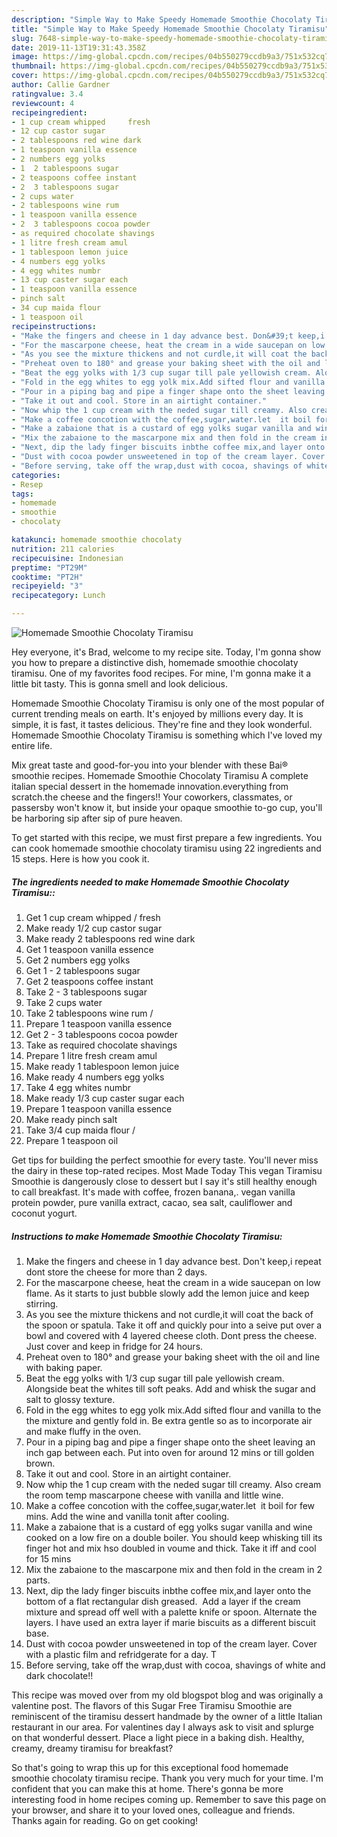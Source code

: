 ```yaml
---
description: "Simple Way to Make Speedy Homemade Smoothie Chocolaty Tiramisu"
title: "Simple Way to Make Speedy Homemade Smoothie Chocolaty Tiramisu"
slug: 7648-simple-way-to-make-speedy-homemade-smoothie-chocolaty-tiramisu
date: 2019-11-13T19:31:43.358Z
image: https://img-global.cpcdn.com/recipes/04b550279ccdb9a3/751x532cq70/homemade-smoothie-chocolaty-tiramisu-recipe-main-photo.jpg
thumbnail: https://img-global.cpcdn.com/recipes/04b550279ccdb9a3/751x532cq70/homemade-smoothie-chocolaty-tiramisu-recipe-main-photo.jpg
cover: https://img-global.cpcdn.com/recipes/04b550279ccdb9a3/751x532cq70/homemade-smoothie-chocolaty-tiramisu-recipe-main-photo.jpg
author: Callie Gardner
ratingvalue: 3.4
reviewcount: 4
recipeingredient:
- 1 cup cream whipped     fresh
- 12 cup castor sugar
- 2 tablespoons red wine dark
- 1 teaspoon vanilla essence
- 2 numbers egg yolks
- 1  2 tablespoons sugar
- 2 teaspoons coffee instant
- 2  3 tablespoons sugar
- 2 cups water
- 2 tablespoons wine rum 
- 1 teaspoon vanilla essence
- 2  3 tablespoons cocoa powder
- as required chocolate shavings
- 1 litre fresh cream amul
- 1 tablespoon lemon juice
- 4 numbers egg yolks
- 4 egg whites numbr
- 13 cup caster sugar each
- 1 teaspoon vanilla essence
- pinch salt
- 34 cup maida flour 
- 1 teaspoon oil
recipeinstructions:
- "Make the fingers and cheese in 1 day advance best. Don&#39;t keep,i repeat dont store the cheese for more than 2 days."
- "For the mascarpone cheese, heat the cream in a wide saucepan on low flame. As it starts to just bubble slowly add the lemon juice and keep stirring."
- "As you see the mixture thickens and not curdle,it will coat the back of the spoon or spatula. Take it off and quickly pour into a seive put over a bowl and covered with 4 layered cheese cloth. Dont press the cheese. Just cover and keep in fridge for 24 hours."
- "Preheat oven to 180° and grease your baking sheet with the oil and line with baking paper."
- "Beat the egg yolks with 1/3 cup sugar till pale yellowish cream. Alongside beat the whites till soft peaks. Add and whisk the sugar and salt to glossy texture."
- "Fold in the egg whites to egg yolk mix.Add sifted flour and vanilla to the the mixture and gently fold in. Be extra gentle so as to incorporate air and make fluffy in the oven."
- "Pour in a piping bag and pipe a finger shape onto the sheet leaving an inch gap between each. Put into oven for around 12 mins or till golden brown."
- "Take it out and cool. Store in an airtight container."
- "Now whip the 1 cup cream with the neded sugar till creamy. Also cream the room temp mascarpone cheese with vanilla and little wine."
- "Make a coffee concotion with the coffee,sugar,water.let  it boil for few mins. Add the wine and vanilla tonit after cooling."
- "Make a zabaione that is a custard of egg yolks sugar vanilla and wine cooked on a low fire on a double boiler. You should keep whisking till its finger hot and mix hso doubled in voume and thick. Take it iff and cool for 15 mins"
- "Mix the zabaione to the mascarpone mix and then fold in the cream in 2 parts."
- "Next, dip the lady finger biscuits inbthe coffee mix,and layer onto the bottom of a flat rectangular dish greased.  Add a layer if the cream mixture and spread off well with a palette knife or spoon. Alternate the layers. I have used an extra layer if marie biscuits as a different biscuit base."
- "Dust with cocoa powder unsweetened in top of the cream layer. Cover with a plastic film and refridgerate for a day. T"
- "Before serving, take off the wrap,dust with cocoa, shavings of white and dark chocolate!!"
categories:
- Resep
tags:
- homemade
- smoothie
- chocolaty

katakunci: homemade smoothie chocolaty
nutrition: 211 calories
recipecuisine: Indonesian
preptime: "PT29M"
cooktime: "PT2H"
recipeyield: "3"
recipecategory: Lunch

---
```



![Homemade Smoothie Chocolaty Tiramisu](https://img-global.cpcdn.com/recipes/04b550279ccdb9a3/751x532cq70/homemade-smoothie-chocolaty-tiramisu-recipe-main-photo.jpg)

Hey everyone, it's Brad, welcome to my recipe site. Today, I'm gonna show you how to prepare a distinctive dish, homemade smoothie chocolaty tiramisu. One of my favorites food recipes. For mine, I'm gonna make it a little bit tasty. This is gonna smell and look delicious.

Homemade Smoothie Chocolaty Tiramisu is only one of the most popular of current trending meals on earth. It's enjoyed by millions every day. It is simple, it is fast, it tastes delicious. They're fine and they look wonderful. Homemade Smoothie Chocolaty Tiramisu is something which I've loved my entire life.

Mix great taste and good-for-you into your blender with these Bai® smoothie recipes. Homemade Smoothie Chocolaty Tiramisu A complete italian special dessert in the homemade innovation.everything from scratch.the cheese and the fingers!! Your coworkers, classmates, or passersby won&#39;t know it, but inside your opaque smoothie to-go cup, you&#39;ll be harboring sip after sip of pure heaven.


To get started with this recipe, we must first prepare a few ingredients. You can cook homemade smoothie chocolaty tiramisu using 22 ingredients and 15 steps. Here is how you cook it.

##### The ingredients needed to make Homemade Smoothie Chocolaty Tiramisu::

1. Get 1 cup cream whipped    / fresh
1. Make ready 1/2 cup castor sugar
1. Make ready 2 tablespoons red wine dark
1. Get 1 teaspoon vanilla essence
1. Get 2 numbers egg yolks
1. Get 1 - 2 tablespoons sugar
1. Get 2 teaspoons coffee instant
1. Take 2 - 3 tablespoons sugar
1. Take 2 cups water
1. Take 2 tablespoons wine rum /
1. Prepare 1 teaspoon vanilla essence
1. Get 2 - 3 tablespoons cocoa powder
1. Take as required chocolate shavings
1. Prepare 1 litre fresh cream amul
1. Make ready 1 tablespoon lemon juice
1. Make ready 4 numbers egg yolks
1. Take 4 egg whites numbr
1. Make ready 1/3 cup caster sugar each
1. Prepare 1 teaspoon vanilla essence
1. Make ready pinch salt
1. Take 3/4 cup maida flour /
1. Prepare 1 teaspoon oil


Get tips for building the perfect smoothie for every taste. You&#39;ll never miss the dairy in these top-rated recipes. Most Made Today This vegan Tiramisu Smoothie is dangerously close to dessert but I say it&#39;s still healthy enough to call breakfast. It&#39;s made with coffee, frozen banana,. vegan vanilla protein powder, pure vanilla extract, cacao, sea salt, cauliflower and coconut yogurt. 

##### Instructions to make Homemade Smoothie Chocolaty Tiramisu:

1. Make the fingers and cheese in 1 day advance best. Don&#39;t keep,i repeat dont store the cheese for more than 2 days.
1. For the mascarpone cheese, heat the cream in a wide saucepan on low flame. As it starts to just bubble slowly add the lemon juice and keep stirring.
1. As you see the mixture thickens and not curdle,it will coat the back of the spoon or spatula. Take it off and quickly pour into a seive put over a bowl and covered with 4 layered cheese cloth. Dont press the cheese. Just cover and keep in fridge for 24 hours.
1. Preheat oven to 180° and grease your baking sheet with the oil and line with baking paper.
1. Beat the egg yolks with 1/3 cup sugar till pale yellowish cream. Alongside beat the whites till soft peaks. Add and whisk the sugar and salt to glossy texture.
1. Fold in the egg whites to egg yolk mix.Add sifted flour and vanilla to the the mixture and gently fold in. Be extra gentle so as to incorporate air and make fluffy in the oven.
1. Pour in a piping bag and pipe a finger shape onto the sheet leaving an inch gap between each. Put into oven for around 12 mins or till golden brown.
1. Take it out and cool. Store in an airtight container.
1. Now whip the 1 cup cream with the neded sugar till creamy. Also cream the room temp mascarpone cheese with vanilla and little wine.
1. Make a coffee concotion with the coffee,sugar,water.let  it boil for few mins. Add the wine and vanilla tonit after cooling.
1. Make a zabaione that is a custard of egg yolks sugar vanilla and wine cooked on a low fire on a double boiler. You should keep whisking till its finger hot and mix hso doubled in voume and thick. Take it iff and cool for 15 mins
1. Mix the zabaione to the mascarpone mix and then fold in the cream in 2 parts.
1. Next, dip the lady finger biscuits inbthe coffee mix,and layer onto the bottom of a flat rectangular dish greased.  Add a layer if the cream mixture and spread off well with a palette knife or spoon. Alternate the layers. I have used an extra layer if marie biscuits as a different biscuit base.
1. Dust with cocoa powder unsweetened in top of the cream layer. Cover with a plastic film and refridgerate for a day. T
1. Before serving, take off the wrap,dust with cocoa, shavings of white and dark chocolate!!


This recipe was moved over from my old blogspot blog and was originally a valentine post. The flavors of this Sugar Free Tiramisu Smoothie are reminiscent of the tiramisu dessert handmade by the owner of a little Italian restaurant in our area. For valentines day I always ask to visit and splurge on that wonderful dessert. Place a light piece in a baking dish. Healthy, creamy, dreamy tiramisu for breakfast? 

So that's going to wrap this up for this exceptional food homemade smoothie chocolaty tiramisu recipe. Thank you very much for your time. I'm confident that you can make this at home. There's gonna be more interesting food in home recipes coming up. Remember to save this page on your browser, and share it to your loved ones, colleague and friends. Thanks again for reading. Go on get cooking!
